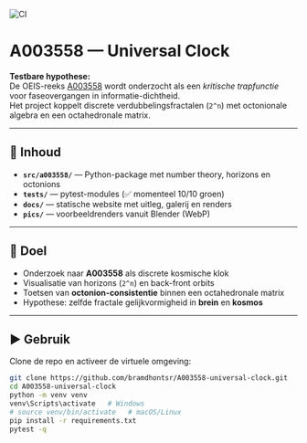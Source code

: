 ![CI](https://github.com/bramdhontsr/A003558-universal-clock/actions/workflows/ci.yml/badge.svg)



# A003558 — Universal Clock

**Testbare hypothese:**  
De OEIS-reeks [A003558](https://oeis.org/A003558) wordt onderzocht als een *kritische trapfunctie* voor faseovergangen in informatie-dichtheid.  
Het project koppelt discrete verdubbelingsfractalen (`2^n`) met octonionale algebra en een octahedronale matrix.

---

## 📂 Inhoud
- **`src/a003558/`** — Python-package met number theory, horizons en octonions  
- **`tests/`** — pytest-modules (✅ momenteel 10/10 groen)  
- **`docs/`** — statische website met uitleg, galerij en renders  
- **`pics/`** — voorbeeldrenders vanuit Blender (WebP)  

---

## 🔬 Doel
- Onderzoek naar **A003558** als discrete kosmische klok  
- Visualisatie van horizons (`2^n`) en back-front orbits  
- Toetsen van **octonion-consistentie** binnen een octahedronale matrix  
- Hypothese: zelfde fractale gelijkvormigheid in **brein** en **kosmos**

---

## ▶️ Gebruik
Clone de repo en activeer de virtuele omgeving:

```bash
git clone https://github.com/bramdhontsr/A003558-universal-clock.git
cd A003558-universal-clock
python -m venv venv
venv\Scripts\activate   # Windows
# source venv/bin/activate   # macOS/Linux
pip install -r requirements.txt
pytest -q
